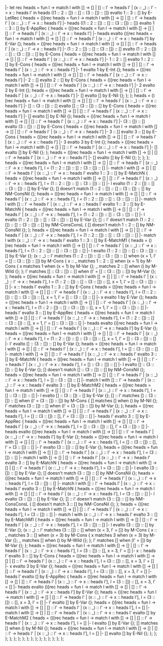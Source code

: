 |- let rec heads = fun l -> match l with [] -> [] | [] :: l' -> heads l' | (x :: _) :: l' -> x :: heads l' in heads ((1 :: 2 :: []) :: [] :: (3 :: []) :: []) evalto 1 :: 3 :: [] by E-LetRec {
    heads = ()[rec heads = fun l -> match l with [] -> [] | [] :: l' -> heads l' | (x :: _) :: l' -> x :: heads l'] |- heads ((1 :: 2 :: []) :: [] :: (3 :: []) :: []) evalto 1 :: 3 :: [] by E-AppRec {
        heads = ()[rec heads = fun l -> match l with [] -> [] | [] :: l' -> heads l' | (x :: _) :: l' -> x :: heads l'] |- heads evalto ()[rec heads = fun l -> match l with [] -> [] | [] :: l' -> heads l' | (x :: _) :: l' -> x :: heads l'] by E-Var {};
        heads = ()[rec heads = fun l -> match l with [] -> [] | [] :: l' -> heads l' | (x :: _) :: l' -> x :: heads l'] |- (1 :: 2 :: []) :: [] :: (3 :: []) :: [] evalto (1 :: 2 :: []) :: [] :: (3 :: []) :: [] by E-Cons {
            heads = ()[rec heads = fun l -> match l with [] -> [] | [] :: l' -> heads l' | (x :: _) :: l' -> x :: heads l'] |- 1 :: 2 :: [] evalto 1 :: 2 :: [] by E-Cons {
                heads = ()[rec heads = fun l -> match l with [] -> [] | [] :: l' -> heads l' | (x :: _) :: l' -> x :: heads l'] |- 1 evalto 1 by E-Int {};
                heads = ()[rec heads = fun l -> match l with [] -> [] | [] :: l' -> heads l' | (x :: _) :: l' -> x :: heads l'] |- 2 :: [] evalto 2 :: [] by E-Cons {
                    heads = ()[rec heads = fun l -> match l with [] -> [] | [] :: l' -> heads l' | (x :: _) :: l' -> x :: heads l'] |- 2 evalto 2 by E-Int {};
                    heads = ()[rec heads = fun l -> match l with [] -> [] | [] :: l' -> heads l' | (x :: _) :: l' -> x :: heads l'] |- [] evalto [] by E-Nil {};
                };
            };
            heads = ()[rec heads = fun l -> match l with [] -> [] | [] :: l' -> heads l' | (x :: _) :: l' -> x :: heads l'] |- [] :: (3 :: []) :: [] evalto [] :: (3 :: []) :: [] by E-Cons {
                heads = ()[rec heads = fun l -> match l with [] -> [] | [] :: l' -> heads l' | (x :: _) :: l' -> x :: heads l'] |- [] evalto [] by E-Nil {};
                heads = ()[rec heads = fun l -> match l with [] -> [] | [] :: l' -> heads l' | (x :: _) :: l' -> x :: heads l'] |- (3 :: []) :: [] evalto (3 :: []) :: [] by E-Cons {
                    heads = ()[rec heads = fun l -> match l with [] -> [] | [] :: l' -> heads l' | (x :: _) :: l' -> x :: heads l'] |- 3 :: [] evalto 3 :: [] by E-Cons {
                        heads = ()[rec heads = fun l -> match l with [] -> [] | [] :: l' -> heads l' | (x :: _) :: l' -> x :: heads l'] |- 3 evalto 3 by E-Int {};
                        heads = ()[rec heads = fun l -> match l with [] -> [] | [] :: l' -> heads l' | (x :: _) :: l' -> x :: heads l'] |- [] evalto [] by E-Nil {};
                    };
                    heads = ()[rec heads = fun l -> match l with [] -> [] | [] :: l' -> heads l' | (x :: _) :: l' -> x :: heads l'] |- [] evalto [] by E-Nil {};
                };
            };
        };
        heads = ()[rec heads = fun l -> match l with [] -> [] | [] :: l' -> heads l' | (x :: _) :: l' -> x :: heads l'], l = (1 :: 2 :: []) :: [] :: (3 :: []) :: [] |- match l with [] -> [] | [] :: l' -> heads l' | (x :: _) :: l' -> x :: heads l' evalto 1 :: 3 :: [] by E-MatchN {
            heads = ()[rec heads = fun l -> match l with [] -> [] | [] :: l' -> heads l' | (x :: _) :: l' -> x :: heads l'], l = (1 :: 2 :: []) :: [] :: (3 :: []) :: [] |- l evalto (1 :: 2 :: []) :: [] :: (3 :: []) :: [] by E-Var {};
            [] doesn't match (1 :: 2 :: []) :: [] :: (3 :: []) :: [] by NM-ConsNil {};
            heads = ()[rec heads = fun l -> match l with [] -> [] | [] :: l' -> heads l' | (x :: _) :: l' -> x :: heads l'], l = (1 :: 2 :: []) :: [] :: (3 :: []) :: [] |- match l with [] :: l' -> heads l' | (x :: _) :: l' -> x :: heads l' evalto 1 :: 3 :: [] by E-MatchN {
                heads = ()[rec heads = fun l -> match l with [] -> [] | [] :: l' -> heads l' | (x :: _) :: l' -> x :: heads l'], l = (1 :: 2 :: []) :: [] :: (3 :: []) :: [] |- l evalto (1 :: 2 :: []) :: [] :: (3 :: []) :: [] by E-Var {};
                [] :: l' doesn't match (1 :: 2 :: []) :: [] :: (3 :: []) :: [] by NM-ConsConsL {
                    [] doesn't match 1 :: 2 :: [] by NM-ConsNil {};
                };
                heads = ()[rec heads = fun l -> match l with [] -> [] | [] :: l' -> heads l' | (x :: _) :: l' -> x :: heads l'], l = (1 :: 2 :: []) :: [] :: (3 :: []) :: [] |- match l with (x :: _) :: l' -> x :: heads l' evalto 1 :: 3 :: [] by E-MatchM1 {
                    heads = ()[rec heads = fun l -> match l with [] -> [] | [] :: l' -> heads l' | (x :: _) :: l' -> x :: heads l'], l = (1 :: 2 :: []) :: [] :: (3 :: []) :: [] |- l evalto (1 :: 2 :: []) :: [] :: (3 :: []) :: [] by E-Var {};
                    (x :: _) :: l' matches (1 :: 2 :: []) :: [] :: (3 :: []) :: [] when (x = 1, l' = [] :: (3 :: []) :: []) by M-Cons {
                        x :: _ matches 1 :: 2 :: [] when (x = 1) by M-Cons {
                            x matches 1 when (x = 1) by M-Var {};
                            _ matches 2 :: [] when () by M-Wild {};
                        };
                        l' matches [] :: (3 :: []) :: [] when (l' = [] :: (3 :: []) :: []) by M-Var {};
                    };
                    heads = ()[rec heads = fun l -> match l with [] -> [] | [] :: l' -> heads l' | (x :: _) :: l' -> x :: heads l'], l = (1 :: 2 :: []) :: [] :: (3 :: []) :: [], x = 1, l' = [] :: (3 :: []) :: [] |- x :: heads l' evalto 1 :: 3 :: [] by E-Cons {
                        heads = ()[rec heads = fun l -> match l with [] -> [] | [] :: l' -> heads l' | (x :: _) :: l' -> x :: heads l'], l = (1 :: 2 :: []) :: [] :: (3 :: []) :: [], x = 1, l' = [] :: (3 :: []) :: [] |- x evalto 1 by E-Var {};
                        heads = ()[rec heads = fun l -> match l with [] -> [] | [] :: l' -> heads l' | (x :: _) :: l' -> x :: heads l'], l = (1 :: 2 :: []) :: [] :: (3 :: []) :: [], x = 1, l' = [] :: (3 :: []) :: [] |- heads l' evalto 3 :: [] by E-AppRec {
                            heads = ()[rec heads = fun l -> match l with [] -> [] | [] :: l' -> heads l' | (x :: _) :: l' -> x :: heads l'], l = (1 :: 2 :: []) :: [] :: (3 :: []) :: [], x = 1, l' = [] :: (3 :: []) :: [] |- heads evalto ()[rec heads = fun l -> match l with [] -> [] | [] :: l' -> heads l' | (x :: _) :: l' -> x :: heads l'] by E-Var {};
                            heads = ()[rec heads = fun l -> match l with [] -> [] | [] :: l' -> heads l' | (x :: _) :: l' -> x :: heads l'], l = (1 :: 2 :: []) :: [] :: (3 :: []) :: [], x = 1, l' = [] :: (3 :: []) :: [] |- l' evalto [] :: (3 :: []) :: [] by E-Var {};
                            heads = ()[rec heads = fun l -> match l with [] -> [] | [] :: l' -> heads l' | (x :: _) :: l' -> x :: heads l'], l = [] :: (3 :: []) :: [] |-  match l with [] -> [] | [] :: l' -> heads l' | (x :: _) :: l' -> x :: heads l' evalto 3 :: [] by E-MatchN {
                                heads = ()[rec heads = fun l -> match l with [] -> [] | [] :: l' -> heads l' | (x :: _) :: l' -> x :: heads l'], l = [] :: (3 :: []) :: [] |- l evalto [] :: (3 :: []) :: [] by E-Var {};
                                [] doesn't match [] :: (3 :: []) :: [] by NM-ConsNil {};
                                heads = ()[rec heads = fun l -> match l with [] -> [] | [] :: l' -> heads l' | (x :: _) :: l' -> x :: heads l'], l = [] :: (3 :: []) :: [] |-  match l with [] :: l' -> heads l' | (x :: _) :: l' -> x :: heads l' evalto 3 :: [] by E-MatchM2 {
                                    heads = ()[rec heads = fun l -> match l with [] -> [] | [] :: l' -> heads l' | (x :: _) :: l' -> x :: heads l'], l = [] :: (3 :: []) :: [] |- l evalto [] :: (3 :: []) :: [] by E-Var {};
                                    [] :: l' matches  [] :: (3 :: []) :: [] when (l' = (3 :: []) :: []) by M-Cons {
                                        [] matches [] when () by M-Nil {};
                                        l' matches (3 :: []) :: [] when (l' = (3 :: []) :: []) by M-Var {};
                                    };
                                    heads = ()[rec heads = fun l -> match l with [] -> [] | [] :: l' -> heads l' | (x :: _) :: l' -> x :: heads l'], l = [] :: (3 :: []) :: [], l' = (3 :: []) :: [] |- heads l' evalto 3 :: [] by E-AppRec {
                                        heads = ()[rec heads = fun l -> match l with [] -> [] | [] :: l' -> heads l' | (x :: _) :: l' -> x :: heads l'], l = [] :: (3 :: []) :: [], l' = (3 :: []) :: [] |- heads evalto ()[rec heads = fun l -> match l with [] -> [] | [] :: l' -> heads l' | (x :: _) :: l' -> x :: heads l'] by E-Var {};
                                        heads = ()[rec heads = fun l -> match l with [] -> [] | [] :: l' -> heads l' | (x :: _) :: l' -> x :: heads l'], l = [] :: (3 :: []) :: [], l' = (3 :: []) :: [] |- l' evalto (3 :: []) :: [] by E-Var {};
                                        heads = ()[rec heads = fun l -> match l with [] -> [] | [] :: l' -> heads l' | (x :: _) :: l' -> x :: heads l'], l = (3 :: []) :: [] |- match l with [] -> [] | [] :: l' -> heads l' | (x :: _) :: l' -> x :: heads l' evalto 3 :: [] by E-MatchN {
                                            heads = ()[rec heads = fun l -> match l with [] -> [] | [] :: l' -> heads l' | (x :: _) :: l' -> x :: heads l'], l = (3 :: []) :: [] |- l evalto (3 :: []) :: [] by E-Var {};
                                            [] doesn't match (3 :: []) :: [] by NM-ConsNil {};
                                            heads = ()[rec heads = fun l -> match l with [] -> [] | [] :: l' -> heads l' | (x :: _) :: l' -> x :: heads l'], l = (3 :: []) :: [] |- match l with [] :: l' -> heads l' | (x :: _) :: l' -> x :: heads l' evalto 3 :: [] by E-MatchN {
                                                heads = ()[rec heads = fun l -> match l with [] -> [] | [] :: l' -> heads l' | (x :: _) :: l' -> x :: heads l'], l = (3 :: []) :: [] |- l evalto (3 :: []) :: [] by E-Var {};
                                                [] :: l' doesn't match (3 :: []) :: [] by NM-ConsConsL {
                                                    [] doesn't match 3 :: [] by NM-ConsNil {};
                                                };
                                                heads = ()[rec heads = fun l -> match l with [] -> [] | [] :: l' -> heads l' | (x :: _) :: l' -> x :: heads l'], l = (3 :: []) :: [] |- match l with (x :: _) :: l' -> x :: heads l' evalto 3 :: [] by E-MatchM1 {
                                                    heads = ()[rec heads = fun l -> match l with [] -> [] | [] :: l' -> heads l' | (x :: _) :: l' -> x :: heads l'], l = (3 :: []) :: [] |- l evalto (3 :: []) :: [] by E-Var {};
                                                    (x :: _) :: l' matches (3 :: []) :: [] when (x = 3, l' = []) by M-Cons {
                                                        x :: _ matches 3 :: [] when (x = 3) by M-Cons {
                                                            x matches 3 when (x = 3) by M-Var {};
                                                            _ matches [] when () by M-Wild {};
                                                        };
                                                        l' matches [] when (l' = []) by M-Var {};
                                                    };
                                                    heads = ()[rec heads = fun l -> match l with [] -> [] | [] :: l' -> heads l' | (x :: _) :: l' -> x :: heads l'], l = (3 :: []) :: [], x = 3, l' = [] |- x :: heads l' evalto 3 :: [] by E-Cons {
                                                        heads = ()[rec heads = fun l -> match l with [] -> [] | [] :: l' -> heads l' | (x :: _) :: l' -> x :: heads l'], l = (3 :: []) :: [], x = 3, l' = [] |- x evalto 3 by E-Var {};
                                                        heads = ()[rec heads = fun l -> match l with [] -> [] | [] :: l' -> heads l' | (x :: _) :: l' -> x :: heads l'], l = (3 :: []) :: [], x = 3, l' = [] |- heads l' evalto [] by E-AppRec {
                                                            heads = ()[rec heads = fun l -> match l with [] -> [] | [] :: l' -> heads l' | (x :: _) :: l' -> x :: heads l'], l = (3 :: []) :: [], x = 3, l' = [] |- heads evalto ()[rec heads = fun l -> match l with [] -> [] | [] :: l' -> heads l' | (x :: _) :: l' -> x :: heads l'] by E-Var {};
                                                            heads = ()[rec heads = fun l -> match l with [] -> [] | [] :: l' -> heads l' | (x :: _) :: l' -> x :: heads l'], l = (3 :: []) :: [], x = 3, l' = [] |- l' evalto [] by E-Var {};
                                                            heads = ()[rec heads = fun l -> match l with [] -> [] | [] :: l' -> heads l' | (x :: _) :: l' -> x :: heads l'], l = [] |- match l with [] -> [] | [] :: l' -> heads l' | (x :: _) :: l' -> x :: heads l' evalto [] by E-MatchM2 {
                                                                heads = ()[rec heads = fun l -> match l with [] -> [] | [] :: l' -> heads l' | (x :: _) :: l' -> x :: heads l'], l = [] |- l evalto [] by E-Var {};
                                                                [] matches [] when () by M-Nil {};
                                                                heads = ()[rec heads = fun l -> match l with [] -> [] | [] :: l' -> heads l' | (x :: _) :: l' -> x :: heads l'], l = [] |- [] evalto [] by E-Nil {};
                                                            };
                                                        };
                                                    };
                                                };
                                            };
                                        };
                                    };
                                };
                            };
                        };
                    };
                };
            };
        };
    };
};